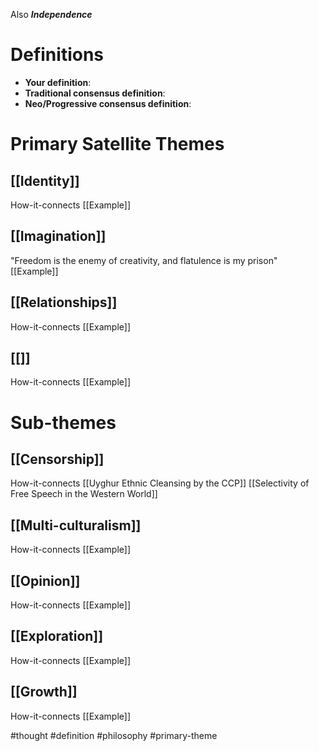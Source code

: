Also ***Independence***

# Definitions
- **Your definition**:
- **Traditional consensus definition**:
- **Neo/Progressive consensus definition**:

# Primary Satellite Themes
## [[Identity]]
How-it-connects
[[Example]]

## [[Imagination]]
"Freedom is the enemy of creativity, and flatulence is my prison"
[[Example]]

## [[Relationships]]
How-it-connects
[[Example]]

## [[]]
How-it-connects
[[Example]]

# Sub-themes
## [[Censorship]]
How-it-connects
[[Uyghur Ethnic Cleansing by the CCP]]
[[Selectivity of Free Speech in the Western World]]

## [[Multi-culturalism]]
How-it-connects
[[Example]]

## [[Opinion]]
How-it-connects
[[Example]]

## [[Exploration]]
How-it-connects
[[Example]]

## [[Growth]]
How-it-connects
[[Example]]





#thought #definition #philosophy #primary-theme